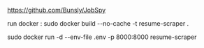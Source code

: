 https://github.com/Bunsly/JobSpy

run docker : 
sudo docker build --no-cache -t resume-scraper .


sudo docker run -d --env-file .env -p 8000:8000  resume-scraper 
